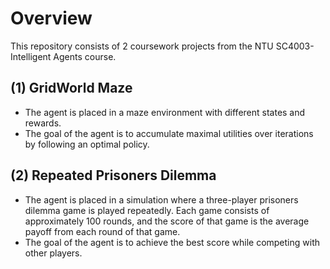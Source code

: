 # Overview
This repository consists of 2  coursework projects from the NTU SC4003-Intelligent Agents course.

## (1) GridWorld Maze
  - The agent is placed in a maze environment with different states and rewards.
  - The goal of the agent is to accumulate maximal utilities over iterations by following an optimal policy.
    
## (2) Repeated Prisoners Dilemma
  - The agent is placed in a simulation where a three-player prisoners dilemma game is played repeatedly. Each game consists of approximately 100 rounds, and the score of that game is the average payoff from each round of that game.
  - The goal of the agent is to achieve the best score while competing with other players. 
